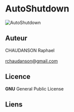 
# AutoShutdown 

![AutoShutdown](http://www.linux-migration.fr/Home.jpg)



## Auteur
CHAUDANSON Raphael<br><br>
rchaudanson@gmail.com

## Licence

**GNU** General Public License

## Liens


